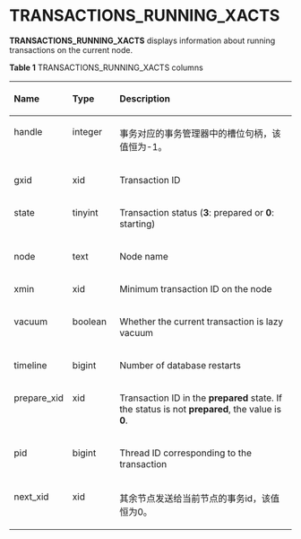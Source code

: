 # TRANSACTIONS\_RUNNING\_XACTS<a name="EN-US_TOPIC_0000001153229920"></a>

**TRANSACTIONS\_RUNNING\_XACTS**  displays information about running transactions on the current node.

**Table  1**  TRANSACTIONS\_RUNNING\_XACTS columns

<a name="table104884257493"></a>
<table><thead align="left"><tr id="row11571112514492"><th class="cellrowborder" valign="top" width="17.27%" id="mcps1.2.4.1.1"><p id="p15711125194918"><a name="p15711125194918"></a><a name="p15711125194918"></a><strong id="b59751736641621"><a name="b59751736641621"></a><a name="b59751736641621"></a>Name</strong></p>
</th>
<th class="cellrowborder" valign="top" width="16.8%" id="mcps1.2.4.1.2"><p id="p115711525144916"><a name="p115711525144916"></a><a name="p115711525144916"></a><strong id="b101611711641621"><a name="b101611711641621"></a><a name="b101611711641621"></a>Type</strong></p>
</th>
<th class="cellrowborder" valign="top" width="65.93%" id="mcps1.2.4.1.3"><p id="p12572725174920"><a name="p12572725174920"></a><a name="p12572725174920"></a><strong id="b160709584141621"><a name="b160709584141621"></a><a name="b160709584141621"></a>Description</strong></p>
</th>
</tr>
</thead>
<tbody><tr id="row105721225124915"><td class="cellrowborder" valign="top" width="17.27%" headers="mcps1.2.4.1.1 "><p id="p2572172514910"><a name="p2572172514910"></a><a name="p2572172514910"></a>handle</p>
</td>
<td class="cellrowborder" valign="top" width="16.8%" headers="mcps1.2.4.1.2 "><p id="p195720254490"><a name="p195720254490"></a><a name="p195720254490"></a>integer</p>
</td>
<td class="cellrowborder" valign="top" width="65.93%" headers="mcps1.2.4.1.3 "><p id="p17572112517497"><a name="p17572112517497"></a><a name="p17572112517497"></a>事务对应的事务管理器中的槽位句柄，该值恒为-1。</p>
</td>
</tr>
<tr id="row3572925174917"><td class="cellrowborder" valign="top" width="17.27%" headers="mcps1.2.4.1.1 "><p id="p14572202512491"><a name="p14572202512491"></a><a name="p14572202512491"></a>gxid</p>
</td>
<td class="cellrowborder" valign="top" width="16.8%" headers="mcps1.2.4.1.2 "><p id="p15572112594911"><a name="p15572112594911"></a><a name="p15572112594911"></a>xid</p>
</td>
<td class="cellrowborder" valign="top" width="65.93%" headers="mcps1.2.4.1.3 "><p id="p205721225164916"><a name="p205721225164916"></a><a name="p205721225164916"></a>Transaction ID</p>
</td>
</tr>
<tr id="row1857262544913"><td class="cellrowborder" valign="top" width="17.27%" headers="mcps1.2.4.1.1 "><p id="p7572112517492"><a name="p7572112517492"></a><a name="p7572112517492"></a>state</p>
</td>
<td class="cellrowborder" valign="top" width="16.8%" headers="mcps1.2.4.1.2 "><p id="p105727255498"><a name="p105727255498"></a><a name="p105727255498"></a>tinyint</p>
</td>
<td class="cellrowborder" valign="top" width="65.93%" headers="mcps1.2.4.1.3 "><p id="p557262517498"><a name="p557262517498"></a><a name="p557262517498"></a>Transaction status (<strong id="b842352706151512"><a name="b842352706151512"></a><a name="b842352706151512"></a>3</strong>: prepared or <strong id="b842352706151515"><a name="b842352706151515"></a><a name="b842352706151515"></a>0</strong>: starting)</p>
</td>
</tr>
<tr id="row1257210259491"><td class="cellrowborder" valign="top" width="17.27%" headers="mcps1.2.4.1.1 "><p id="p65726258491"><a name="p65726258491"></a><a name="p65726258491"></a>node</p>
</td>
<td class="cellrowborder" valign="top" width="16.8%" headers="mcps1.2.4.1.2 "><p id="p1757212584920"><a name="p1757212584920"></a><a name="p1757212584920"></a>text</p>
</td>
<td class="cellrowborder" valign="top" width="65.93%" headers="mcps1.2.4.1.3 "><p id="p16572125204914"><a name="p16572125204914"></a><a name="p16572125204914"></a>Node name</p>
</td>
</tr>
<tr id="row17572325164917"><td class="cellrowborder" valign="top" width="17.27%" headers="mcps1.2.4.1.1 "><p id="p10572102513499"><a name="p10572102513499"></a><a name="p10572102513499"></a>xmin</p>
</td>
<td class="cellrowborder" valign="top" width="16.8%" headers="mcps1.2.4.1.2 "><p id="p257252510497"><a name="p257252510497"></a><a name="p257252510497"></a>xid</p>
</td>
<td class="cellrowborder" valign="top" width="65.93%" headers="mcps1.2.4.1.3 "><p id="p1057211259497"><a name="p1057211259497"></a><a name="p1057211259497"></a>Minimum transaction ID on the node</p>
</td>
</tr>
<tr id="row6572152516494"><td class="cellrowborder" valign="top" width="17.27%" headers="mcps1.2.4.1.1 "><p id="p115721525134914"><a name="p115721525134914"></a><a name="p115721525134914"></a>vacuum</p>
</td>
<td class="cellrowborder" valign="top" width="16.8%" headers="mcps1.2.4.1.2 "><p id="p35722255495"><a name="p35722255495"></a><a name="p35722255495"></a>boolean</p>
</td>
<td class="cellrowborder" valign="top" width="65.93%" headers="mcps1.2.4.1.3 "><p id="p13573132564912"><a name="p13573132564912"></a><a name="p13573132564912"></a>Whether the current transaction is lazy vacuum</p>
</td>
</tr>
<tr id="row17573025104912"><td class="cellrowborder" valign="top" width="17.27%" headers="mcps1.2.4.1.1 "><p id="p857302554919"><a name="p857302554919"></a><a name="p857302554919"></a>timeline</p>
</td>
<td class="cellrowborder" valign="top" width="16.8%" headers="mcps1.2.4.1.2 "><p id="p257322518491"><a name="p257322518491"></a><a name="p257322518491"></a>bigint</p>
</td>
<td class="cellrowborder" valign="top" width="65.93%" headers="mcps1.2.4.1.3 "><p id="p857313257499"><a name="p857313257499"></a><a name="p857313257499"></a>Number of database restarts</p>
</td>
</tr>
<tr id="row115731925104917"><td class="cellrowborder" valign="top" width="17.27%" headers="mcps1.2.4.1.1 "><p id="p155737257490"><a name="p155737257490"></a><a name="p155737257490"></a>prepare_xid</p>
</td>
<td class="cellrowborder" valign="top" width="16.8%" headers="mcps1.2.4.1.2 "><p id="p8573625154916"><a name="p8573625154916"></a><a name="p8573625154916"></a>xid</p>
</td>
<td class="cellrowborder" valign="top" width="65.93%" headers="mcps1.2.4.1.3 "><p id="p185734252498"><a name="p185734252498"></a><a name="p185734252498"></a>Transaction ID in the <strong id="b842352706101757"><a name="b842352706101757"></a><a name="b842352706101757"></a>prepared</strong> state. If the status is not <strong id="b84235270610179"><a name="b84235270610179"></a><a name="b84235270610179"></a>prepared</strong>, the value is <strong id="b842352706101722"><a name="b842352706101722"></a><a name="b842352706101722"></a>0</strong>.</p>
</td>
</tr>
<tr id="row11573225174915"><td class="cellrowborder" valign="top" width="17.27%" headers="mcps1.2.4.1.1 "><p id="p2057392514493"><a name="p2057392514493"></a><a name="p2057392514493"></a>pid</p>
</td>
<td class="cellrowborder" valign="top" width="16.8%" headers="mcps1.2.4.1.2 "><p id="p1257362524916"><a name="p1257362524916"></a><a name="p1257362524916"></a>bigint</p>
</td>
<td class="cellrowborder" valign="top" width="65.93%" headers="mcps1.2.4.1.3 "><p id="p05736252494"><a name="p05736252494"></a><a name="p05736252494"></a>Thread ID corresponding to the transaction</p>
</td>
</tr>
<tr id="row95731259491"><td class="cellrowborder" valign="top" width="17.27%" headers="mcps1.2.4.1.1 "><p id="p1757316250491"><a name="p1757316250491"></a><a name="p1757316250491"></a>next_xid</p>
</td>
<td class="cellrowborder" valign="top" width="16.8%" headers="mcps1.2.4.1.2 "><p id="p757316258494"><a name="p757316258494"></a><a name="p757316258494"></a>xid</p>
</td>
<td class="cellrowborder" valign="top" width="65.93%" headers="mcps1.2.4.1.3 "><p id="p657372510491"><a name="p657372510491"></a><a name="p657372510491"></a><span id="text772674122416"><a name="text772674122416"></a><a name="text772674122416"></a>其余节点发送给当前节点的事务id，该值恒为0。</p>
</td>
</tr>
</tbody>
</table>


